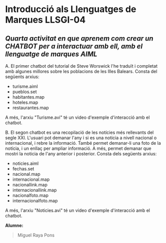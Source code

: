 # Introducció als Llenguatges de Marques LLSGI-04
## _Quarta activitat en que aprenem com crear un CHATBOT per a interactuar amb ell, amb el llenguatge de marques AIML_

A. El primer chatbot del tutorial de Steve Worswick l'he traduït i completat amb algunes millores sobre les poblacions de les Illes Balears. Consta del següents arxius:

- turisme.aiml
- pueblos.set
- habitantes.map
- hoteles.map
- restaurantes.map

A més, l'arxiu "Turisme.avi" té un video d'exemple d'interacció amb el chatbot.

B. El segon chatbot es una recopilació de les notícies més rellevants del segle XXI. L'usuari pot demanar l'any i si es una noticia a nivell nacional o internacional, i rebre la informació. També permet demanar-li una foto de la notícia, i un enllaç per ampliar informació. A més, permet demanar que mostri la noticia de l'any anterior i posterior. Consta dels següents arxius:

- noticies.aiml
- fechas.set
- nacional.map
- internacional.map
- nacionallink.map
- internacionallink.map
- nacionalfoto.map
- internacionalfoto.map

A més, l'arxiu "Noticies.avi" té un video d'exemple d'interacció amb el chatbot.

**Alumne:**
>Miguel Raya Pons
